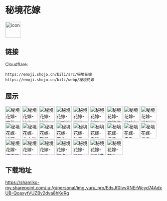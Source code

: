 # 秘境花嫁
<img src="https://emoji.shojo.cn/bili/src/秘境花嫁/icon.png" width="50" height="50" alt="icon">

## 链接
Cloudflare:
```
https://emoji.shojo.cn/bili/src/秘境花嫁
https://emoji.shojo.cn/bili/webp/秘境花嫁
```
## 展示
<img src="https://emoji.shojo.cn/bili/src/秘境花嫁/秘境花嫁-安静.png" width="50" height="50" alt="秘境花嫁-安静">
<img src="https://emoji.shojo.cn/bili/src/秘境花嫁/秘境花嫁-比心.png" width="50" height="50" alt="秘境花嫁-比心">
<img src="https://emoji.shojo.cn/bili/src/秘境花嫁/秘境花嫁-比耶.png" width="50" height="50" alt="秘境花嫁-比耶">
<img src="https://emoji.shojo.cn/bili/src/秘境花嫁/秘境花嫁-不听不听.png" width="50" height="50" alt="秘境花嫁-不听不听">
<img src="https://emoji.shojo.cn/bili/src/秘境花嫁/秘境花嫁-不屑.png" width="50" height="50" alt="秘境花嫁-不屑">
<img src="https://emoji.shojo.cn/bili/src/秘境花嫁/秘境花嫁-侧躺.png" width="50" height="50" alt="秘境花嫁-侧躺">
<img src="https://emoji.shojo.cn/bili/src/秘境花嫁/秘境花嫁-吃棒棒糖.png" width="50" height="50" alt="秘境花嫁-吃棒棒糖">
<img src="https://emoji.shojo.cn/bili/src/秘境花嫁/秘境花嫁-打哈欠.png" width="50" height="50" alt="秘境花嫁-打哈欠">
<img src="https://emoji.shojo.cn/bili/src/秘境花嫁/秘境花嫁-弹钢琴.png" width="50" height="50" alt="秘境花嫁-弹钢琴">
<img src="https://emoji.shojo.cn/bili/src/秘境花嫁/秘境花嫁-诶嘿.png" width="50" height="50" alt="秘境花嫁-诶嘿">
<img src="https://emoji.shojo.cn/bili/src/秘境花嫁/秘境花嫁-公主抱.png" width="50" height="50" alt="秘境花嫁-公主抱">
<img src="https://emoji.shojo.cn/bili/src/秘境花嫁/秘境花嫁-鞠躬.png" width="50" height="50" alt="秘境花嫁-鞠躬">
<img src="https://emoji.shojo.cn/bili/src/秘境花嫁/秘境花嫁-开心.png" width="50" height="50" alt="秘境花嫁-开心">
<img src="https://emoji.shojo.cn/bili/src/秘境花嫁/秘境花嫁-趴着.png" width="50" height="50" alt="秘境花嫁-趴着">
<img src="https://emoji.shojo.cn/bili/src/秘境花嫁/秘境花嫁-泡澡.png" width="50" height="50" alt="秘境花嫁-泡澡">
<img src="https://emoji.shojo.cn/bili/src/秘境花嫁/秘境花嫁-捧花.png" width="50" height="50" alt="秘境花嫁-捧花">
<img src="https://emoji.shojo.cn/bili/src/秘境花嫁/秘境花嫁-牵手.png" width="50" height="50" alt="秘境花嫁-牵手">
<img src="https://emoji.shojo.cn/bili/src/秘境花嫁/秘境花嫁-俏皮.png" width="50" height="50" alt="秘境花嫁-俏皮">
<img src="https://emoji.shojo.cn/bili/src/秘境花嫁/秘境花嫁-伸懒腰.png" width="50" height="50" alt="秘境花嫁-伸懒腰">
<img src="https://emoji.shojo.cn/bili/src/秘境花嫁/秘境花嫁-汪汪.png" width="50" height="50" alt="秘境花嫁-汪汪">
<img src="https://emoji.shojo.cn/bili/src/秘境花嫁/秘境花嫁-无语.png" width="50" height="50" alt="秘境花嫁-无语">
<img src="https://emoji.shojo.cn/bili/src/秘境花嫁/秘境花嫁-拥抱.png" width="50" height="50" alt="秘境花嫁-拥抱">
<img src="https://emoji.shojo.cn/bili/src/秘境花嫁/秘境花嫁-眨眼.png" width="50" height="50" alt="秘境花嫁-眨眼">
<img src="https://emoji.shojo.cn/bili/src/秘境花嫁/秘境花嫁-招财猫.png" width="50" height="50" alt="秘境花嫁-招财猫">
<img src="https://emoji.shojo.cn/bili/src/秘境花嫁/秘境花嫁-转头.png" width="50" height="50" alt="秘境花嫁-转头">

## 下载地址

https://shamiko-my.sharepoint.com/:u:/g/personal/img_yuru_pro/EdsJf0IvvXNErWcyd74AdxUB-QoaxytVUZBv2dva8hKeRg